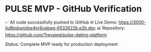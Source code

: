 # PULSE MVP - GitHub Verification

✅ All code successfully pushed to GitHub
🌐 Live Demo: https://3000-iju8bxbwiobw4nr6ugbeq-6532622b.e2b.dev
📊 Repository: https://github.com/Trevajed/pulse-dating-platform

Status: Complete MVP ready for production deployment
